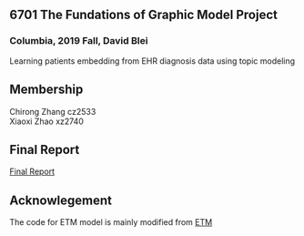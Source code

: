 ## 6701 The Fundations of Graphic Model Project   
### Columbia, 2019 Fall, David Blei
Learning patients embedding from EHR diagnosis data using topic modeling

## Membership

Chirong Zhang cz2533   
Xiaoxi Zhao xz2740

## Final Report

[Final Report](Final_report.pdf)

## Acknowlegement
The code for ETM model is mainly modified from [ETM](https://github.com/adjidieng/ETM)



